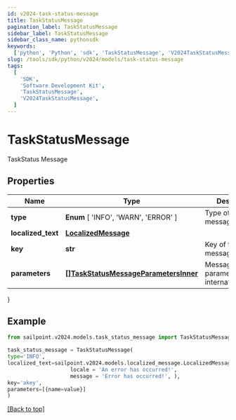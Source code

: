 ```yaml
---
id: v2024-task-status-message
title: TaskStatusMessage
pagination_label: TaskStatusMessage
sidebar_label: TaskStatusMessage
sidebar_class_name: pythonsdk
keywords:
  ['python', 'Python', 'sdk', 'TaskStatusMessage', 'V2024TaskStatusMessage']
slug: /tools/sdk/python/v2024/models/task-status-message
tags:
  [
    'SDK',
    'Software Development Kit',
    'TaskStatusMessage',
    'V2024TaskStatusMessage',
  ]
---
```


# TaskStatusMessage

TaskStatus Message

## Properties

| Name | Type | Description | Notes |
| --- | --- | --- | --- |
| **type** | **Enum** [ 'INFO', 'WARN', 'ERROR' ] | Type of the message | [required] |
| **localized_text** | [**LocalizedMessage**](localized-message) |  | [required] |
| **key** | **str** | Key of the message | [required] |
| **parameters** | [**[]TaskStatusMessageParametersInner**](task-status-message-parameters-inner) | Message parameters for internationalization | [required] |

}

## Example

```python
from sailpoint.v2024.models.task_status_message import TaskStatusMessage

task_status_message = TaskStatusMessage(
type='INFO',
localized_text=sailpoint.v2024.models.localized_message.LocalizedMessage(
                    locale = 'An error has occurred!',
                    message = 'Error has occurred!', ),
key='akey',
parameters=[{name=value}]
)

```

[[Back to top]](#)
